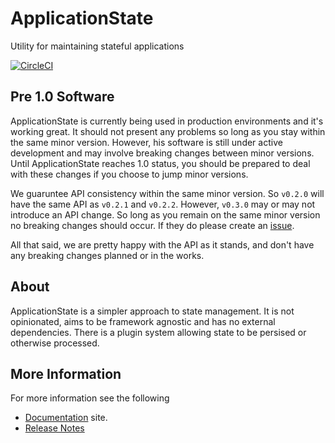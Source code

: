# ApplicationState

Utility for maintaining stateful applications

[![CircleCI](https://circleci.com/gh/blargism/applicationstate/tree/master.svg?style=svg)](https://circleci.com/gh/blargism/applicationstate/tree/master)

## Pre 1.0 Software

ApplicationState is currently being used in production environments and it's working great. It should not present any problems so long as you stay within the same minor version. However, his software is still under active development and may involve breaking changes between minor versions. Until ApplicationState reaches 1.0 status, you should be prepared to deal with these changes if you choose to jump minor versions.

We guaruntee API consistency within the same minor version. So `v0.2.0` will have the same API as `v0.2.1` and `v0.2.2`. However, `v0.3.0` may or may not introduce an API change. So long as you remain on the same minor version no breaking changes should occur.  If they do please create an [issue](https://github.com/claytongulick/applicationstate/issues).

All that said, we are pretty happy with the API as it stands, and don't have any breaking changes planned or in the works.

## About

ApplicationState is a simpler approach to state management. It is not opinionated, aims to be framework agnostic and has no external dependencies. There is a plugin system allowing state to be persised or otherwise processed.

## More Information

For more information see the following

- [Documentation](https://claytongulick.github.io/applicationstate) site.
- [Release Notes](https://claytongulick.github.io/applicationstate/release-notes)
